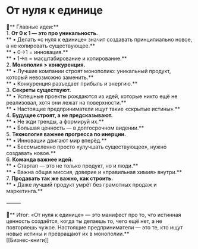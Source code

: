 # От нуля к единице  
  
🔑** Главные идеи:**  
	1.	**От 0 к 1 — это про уникальность.**  
**	•	Делать «с нуля к единице» значит создавать принципиально новое, а не копировать существующее.**  
**	•	0→1 = инновация.**  
**	•	1→n = масштабирование и копирование.**  
	2.	**Монополия > конкуренция.**  
**	•	Лучшие компании строят монополию: уникальный продукт, который невозможно заменить.**  
**	•	Конкуренция разъедает прибыль и энергию.**  
	3.	**Секреты существуют.**  
**	•	Успешные проекты рождаются из идей, которые никто ещё не реализовал, хотя они лежат на поверхности.**  
**	•	Настоящие предприниматели ищут такие «скрытые истины».**  
	4.	**Будущее строят, а не предсказывают.**  
**	•	Не жди тренды, а формируй их.**  
**	•	Большая ценность — в долгосрочном видении.**  
	5.	**Технология важнее прогресса по инерции.**  
**	•	Инновации двигают мир вперёд.**  
**	•	Бессмысленно просто «улучшать существующее», нужно создавать новое.**  
	6.	**Команда важнее идей.**  
**	•	Стартап — это не только продукт, но и люди.**  
**	•	Важна общая миссия, доверие и «правильная химия» внутри.**  
	7.	**Продавать так же важно, как строить.**  
**	•	Даже лучший продукт умрёт без грамотных продаж и маркетинга.**  
  
⸻  
  
📌** Итог: «От нуля к единице» — это манифест про то, что истинная ценность создаётся, когда ты делаешь то, чего ещё нет, а не повторяешь чужое. Настоящие предприниматели — это те, кто ищут новые истины и превращают их в монополии.**  
[[Бизнес-книги]]